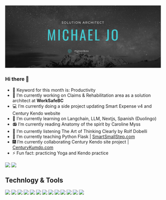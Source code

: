[![Header](https://github.com/mjtoolbox/mjtoolbox/blob/main/githubimg4.png "Header")](https://mjtoolbox.wordpress.com/)

### Hi there 👋
- 🔑 Keyword for this month is: Productivity
- 🔭 I’m currently working on Claims & Rehabilitation area as a solution architect at **WorkSafeBC**
- 💻 I’m currently doing a side project updating Smart Expense v4 and Century Kendo website
- 🌱 I’m currently learning on Langchain, LLM, Nextjs, Spanish (Duolingo)
- 📻 I’m currently reading Anatomy of the spirit by Caroline Myss
- 👋 I’m currently listening The Art of Thinking Clearly by Rolf Dobelli
- 📝 I’m currently teaching Python Flask | [SmartSmallStep.com](https://www.smartsmallstep.com/)
- 🎆 I’m currently collaborating Century Kendo site project | [CenturyKumdo.com](https://www.centurykumdo.com/)
- ⚡ Fun fact: practicing Yoga and Kendo practice

<img align="center" src="https://github-readme-stats.vercel.app/api/top-langs/?username=mjtoolbox&langs_count=10&hide=html"/>
<img align="center" src="https://github-readme-stats.vercel.app/api?username=mjtoolbox&theme=dracula" />


## Technlogy & Tools
![](https://img.shields.io/badge/Code-Java-informational?style=flat&logoColor=white&color=2bbc8a)
![](https://img.shields.io/badge/Code-Javascript-informational?style=flat&logoColor=white&color=2bbc8a)
![](https://img.shields.io/badge/Code-Python-informational?style=flat&logoColor=white&color=2bbc8a)
![](https://img.shields.io/badge/Frame-Spring-informational?style=flat&logoColor=white&color=2bbc8a)
![](https://img.shields.io/badge/Frame-React-informational?style=flat&logoColor=white&color=2bbc8a)
![](https://img.shields.io/badge/Frame-ReactNative-informational?style=flat&logoColor=white&color=2bbc8a)
![](https://img.shields.io/badge/Frame-Flask-informational?style=flat&logoColor=white&color=2bbc8a)
![](https://img.shields.io/badge/Frame-FastAPI-informational?style=flat&logoColor=white&color=2bbc8a)
![](https://img.shields.io/badge/Tool-Docker-informational?style=flat&logoColor=white&color=2bbc8a)
![](https://img.shields.io/badge/DB-PostgreSQL-informational?style=flat&logoColor=white&color=2bbc8a)
![](https://img.shields.io/badge/DB-MongoDB-informational?style=flat&logoColor=white&color=2bbc8a)
![](https://img.shields.io/badge/Cloud-Azure-informational?style=flat&logoColor=white&color=2bbc8a)
![](https://img.shields.io/badge/Cloud-Heroku-informational?style=flat&logoColor=white&color=2bbc8a)


